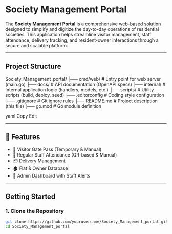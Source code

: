 # Society Management Portal

The **Society Management Portal** is a comprehensive web-based solution designed to simplify and digitize the day-to-day operations of residential societies. This application helps streamline visitor management, staff attendance, delivery tracking, and resident-owner interactions through a secure and scalable platform.

---

##  Project Structure

Society_Management_portal/
├── cmd/web/ # Entry point for web server (main.go)
├── docs/ # API documentation (OpenAPI specs)
├── internal/ # Internal application logic (handlers, models, etc.)
├── scripts/ # Utility scripts (build, deploy, seed)
├── .editorconfig # Coding style configuration
├── .gitignore # Git ignore rules
├── README.md # Project description (this file)
├── go.mod # Go module definition

yaml
Copy
Edit

---

## 🔧 Features

- 🛂 Visitor Gate Pass (Temporary & Manual)
- 🧹 Regular Staff Attendance (QR-based & Manual)
- 📦 Delivery Management
- 🏠 Flat & Owner Database
- 👮 Admin Dashboard with Staff Alerts

---

## Getting Started

### 1. Clone the Repository

```bash
git clone https://github.com/yourusername/Society_Management_portal.git
cd Society_Management_portal
